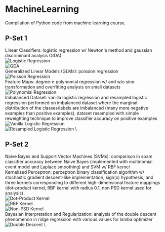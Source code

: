 # MachineLearning
Compilation of Python code from machine learning course.

P-Set 1
--------
Linear Classifiers: logistic regression w/ Newton's method and gaussian
    discriminant analysis (GDA)\
    ![Logistic Regression](pset1/graphs/logreg2.png) \
    ![GDA](pset1/graphs/gda2.png) \
Generalized Linear Models (GLMs): poission regression\
    ![Poisson Regression](pset1/graphs/poisson.png) \
Feature Maps: degree-n polynomial regression w/ and w/o sine transformation
    and overfitting analysis on small datasets\
    ![Polynomial Regression](pset1/graphs/polyreg2.png) \
Imbalanced Dataset: vanilla logistic regression and resampled logistic regression
    performed on imbalanced dataset where the marginal distribution of the
    classes/labels are imbalanced (many more negative examples than positive
    examples), dataset resampled with simple reweighting technique to improve
    classifier accuracy on positive examples
    ![Vanilla Logistic Regression](pset1/graphs/logreg_vanilla.png) \
    ![Resampled Logistic Regression](pset1/graphs/logreg_resample.png) \
                  
P-Set 2
--------
Naive Bayes and Support Vector Machines (SVMs): comparison in spam classifier
    accuracy between Naive Bayes (implemented with multinomial event model and
    Laplace smoothing) and SVM w/ RBF kernel\
Kernelized Perceptron: perceptron binary classification algorithm w/ stochastic
    gradient descent-like implementation, sign(x) hypothesis, and three kernels
    corresponding to different high-dimensional feature mappings (dot-product
    kernel, RBF kernel with radius 0.1, non PSD kernel used for analysis)\
    ![Dot-Product Kernel](pset2/graphs/kernel1.png) \
    ![RBF Kernel](pset2/graphs/kernel2.png) \
    ![Non-PSD Kernel](pset2/graphs/kernel3.png) \
Bayesian Interpretation and Regularization: analysis of the double descent
    phenomenon in ridge regression with various values for lamba optimizer
    ![Double Descent](pset2/graphs/regularization.png) \
